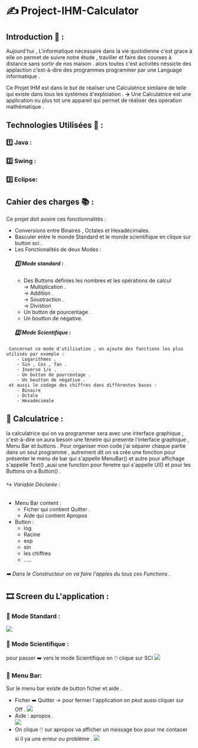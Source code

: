 # :writing_hand: Project-IHM-Calculator 
## Introduction :camera_flash: :
Aujourd'hui , L'informatique nécessaire dans la vie quotidienne c'est grace à elle on permet de suivre notre étude , traviller et faire des courses  à distance sans sortir de nos maison . alors toutes c'est activités néssicte des applaction c'est-à-dire des programmes programmer par une Language informatique . 

Ce Projet IHM est dans le but de réaliser une Calculatrice similaire de telle  qui existe dans tous les systémes d'exploiation .
<b> → </b> Une Calculatrice est une application ou plus tot une appareil qui permet de réaliser des opération mathématique .
## Technologies Utilisées  :flashlight: : 
   ### :one: Java :
   ### :two: Swing : 
   ### :three: Eclipse: 
## Cahier des charges :books: : 
  Ce projet doit avoire ces fonctionnalités :
   *   Conversions entre Binaires , Octales et Hexadécimales.
   *   Basculer entre le monde Standard et le monde scientifique en clique sur button sci .
   *   Les Fonctionalités de deux Modes :<br/>
        ##### :one: Mode standard :
        * Des Buttons définies les nombres et les opérations de calcul <br/>
                            →  Multiplication .<br/>
                            →  Addition .<br/>
                            →  Soustraction .<br/>
                            →  Divistion <br/>
        * Un button de pourcentage .
        * Un boutton de négative.<br/>
        ##### :two: Mode Scientifique :
     Concernat ce mode d'utilisation , on ajoute des functions les plus utilisés par exemple : 
        - Logarithmes .
        - Sin , Cos , Tan . 
        - Inverse 1/x .
        - Un button de pourcentage .
        - Un boutton de négative . 
     et aussi le codage des chiffres dans différentes bases : 
        - Binaire
        - Octale 
        - Hexadécimale  
 ## :red_circle: Calculatrice : 
  la calculatrice qui on va programmer sera avec une interface graphique , c'est-à-dire on aura besoin une fénetre qui presente l'interface graphique , Menu Bar  et buttons .
Pour organiser mon code j'ai séparer chaque partie dans un seul programme , autrement dit on va crée une fonction pour présenter le menu de bar qui s'appelle MenuBar() et autre pour affichage s'appelle Text() ,ausi une function pour fenetre qui s'appelle UI() et pour les Buttons on a Button() . <br/>
   ###### :arrow_right_hook: Variable Déclarée :
   * Menu Bar content : 
       -  Ficher qui contient Quitter .
       -  Aide qui contient Apropos 
   * Button : 
       - log 
       - Racine 
       - exp 
       - sin 
       - les chiffres 
       - ..... <br/>
  
###### :arrow_right: Dans le Constructeur on va faire l'apples du tous ces Functions . 
## :film_strip: Screen du L'application : 
  ### :pushpin: Mode Standard :
<img src="https://github.com/sokainadaabal/Project-IHM-Calculator/blob/master/img/Screenshot%20from%202020-04-02%2007-16-54.jpg"></img>
  ### :pushpin:  Mode Scientifique :
  pour passer :arrow_right: vers le mode Scientifique on :computer_mouse: clique sur SCI
  <img src="https://github.com/sokainadaabal/Project-IHM-Calculator/blob/master/img/Screenshot%20from%202020-04-02%2007-19-00.jpg"></img>
  ### :pushpin:  Menu Bar:
   Sur le menu bar existe de button ficher et aide . 
   * Ficher :arrow_right: Quitter  → pour fermer l'application  on peut aussi cliquer sur Off .
    <img src="https://github.com/sokainadaabal/Project-IHM-Calculator/blob/master/img/WhatsApp%20Image%202020-04-02%20at%2007.33.47.jpg" ></img>
   * Aide : apropos .<br/>
   <img src="https://github.com/sokainadaabal/Project-IHM-Calculator/blob/master/img/WhatsApp%20Image%202020-04-02%20at%2007.34.00.jpg"></img>  
   * On clique :computer_mouse:  sur apropos va afficher un message box pour me contacer si il ya  une erreur ou problème . 
   <img src="https://github.com/sokainadaabal/Project-IHM-Calculator/blob/master/img/Screenshot from 2020-04-02 07-38-15.jpg"></img>
                
               
 
   
